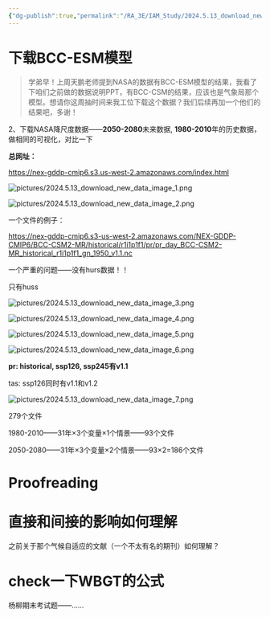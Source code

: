 ```yaml
---
{"dg-publish":true,"permalink":"/RA_3E/IAM_Study/2024.5.13_download_new_data/","dgPassFrontmatter":true,"noteIcon":"","created":"2024-05-13T15:18:06.342+08:00","updated":"2024-05-14T18:31:26.263+08:00"}
---
```



# 下载BCC-ESM模型

>学弟早！上周天鹏老师提到NASA的数据有BCC-ESM模型的结果，我看了下咱们之前做的数据说明PPT，有BCC-CSM的结果，应该也是气象局那个模型。想请你这周抽时间来我工位下载这个数据？我们后续再加一个他们的结果吧，多谢！

2、下载NASA降尺度数据——**2050-2080**未来数据, **1980-2010**年的历史数据，做相同的可视化，对比一下

**总网址：**

https://nex-gddp-cmip6.s3.us-west-2.amazonaws.com/index.html


![pictures/2024.5.13_download_new_data_image_1.png](/img/user/RA_3E/IAM_Study/pictures/2024.5.13_download_new_data_image_1.png)


![pictures/2024.5.13_download_new_data_image_2.png](/img/user/RA_3E/IAM_Study/pictures/2024.5.13_download_new_data_image_2.png)


一个文件的例子：


https://nex-gddp-cmip6.s3-us-west-2.amazonaws.com/NEX-GDDP-CMIP6/BCC-CSM2-MR/historical/r1i1p1f1/pr/pr_day_BCC-CSM2-MR_historical_r1i1p1f1_gn_1950_v1.1.nc






一个严重的问题——没有hurs数据！！

只有huss


![pictures/2024.5.13_download_new_data_image_3.png](/img/user/RA_3E/IAM_Study/pictures/2024.5.13_download_new_data_image_3.png)

![pictures/2024.5.13_download_new_data_image_4.png](/img/user/RA_3E/IAM_Study/pictures/2024.5.13_download_new_data_image_4.png)

![pictures/2024.5.13_download_new_data_image_5.png](/img/user/RA_3E/IAM_Study/pictures/2024.5.13_download_new_data_image_5.png)


![pictures/2024.5.13_download_new_data_image_6.png](/img/user/RA_3E/IAM_Study/pictures/2024.5.13_download_new_data_image_6.png)



**pr: historical, ssp126, ssp245有v1.1**

tas: ssp126同时有v1.1和v1.2

![pictures/2024.5.13_download_new_data_image_7.png](/img/user/RA_3E/IAM_Study/pictures/2024.5.13_download_new_data_image_7.png)


279个文件

1980-2010——31年×3个变量×1个情景——93个文件

2050-2080——31年×3个变量×2个情景——93×2=186个文件




# Proofreading






# 直接和间接的影响如何理解


之前关于那个气候自适应的文献（一个不太有名的期刊）如何理解？


# check一下WBGT的公式













杨柳期末考试题——……
